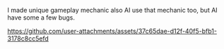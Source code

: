 I made unique gameplay mechanic also AI use that mechanic too, but AI have some a few bugs.

https://github.com/user-attachments/assets/37c65dae-d12f-40f5-bfb1-3178c8cc5efd

